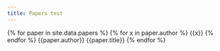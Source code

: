 ```yaml
---
title: Papers test
---
```


{% for paper in site.data.papers %}
  {% for x in paper.author %}
    {{x}}
  {% endfor %}
  {{paper.author}}
  {{paper.title}}
{% endfor %}
